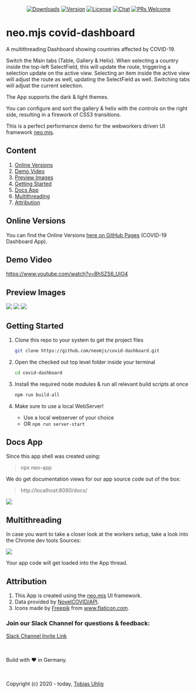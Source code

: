 <p align="center">
  <a href="https://npmcharts.com/compare/covid19-dashboard?minimal=true"><img src="https://img.shields.io/npm/dm/covid19-dashboard.svg" alt="Downloads"></a>
  <a href="https://www.npmjs.com/package/covid19-dashboard"><img src="https://img.shields.io/npm/v/covid19-dashboard.svg" alt="Version"></a>
  <a href="https://www.npmjs.com/package/covid19-dashboard"><img src="https://img.shields.io/npm/l/covid19-dashboard.svg" alt="License"></a>
  <a href="https://discord.gg/6p8paPq"><img src="https://img.shields.io/discord/656620537514164249?label=discord%20chat" alt="Chat"></a>
  <a href="./CONTRIBUTING.md"><img src="https://img.shields.io/badge/PRs-welcome-green.svg" alt="PRs Welcome"></a>
</p>

# neo.mjs covid-dashboard
A multithreading Dashboard showing countries affected by COVID-19.

Switch the Main tabs (Table, Gallery & Helix). When selecting a country inside the top-left SelectField, this will update
the route, triggering a selection update on the active view. Selecting an item inside the active view will adjust the
route as well, updating the SelectField as well. Switching tabs will adjust the current selection.

The App supports the dark & light themes.

You can configure and sort the gallery & helix with the controls on the right side, resulting in a firework of CSS3 transitions.

This is a perfect performance demo for the webworkers driven UI framework <a href="https://github.com/neomjs/neo">neo.mjs</a>.

## Content
1. <a href="#online-versions">Online Versions</a>
2. <a href="#preview-image">Demo Video</a>
3. <a href="#preview-image">Preview Images</a>
4. <a href="#getting-started">Getting Started</a>
5. <a href="#docs-app">Docs App</a>
6. <a href="#multithreading">Multithreading</a>
7. <a href="#attribution">Attribution</a>

## Online Versions
You can find the Online Versions <a href="https://neomjs.github.io/pages/">here on GitHub Pages</a> (COVID-19 Dashboard App).

## Demo Video
https://www.youtube.com/watch?v=BhSZS6_UlO4

## Preview Images
<img src="https://raw.githubusercontent.com/neomjs/pages/master/resources/images/covidDashboard/table.png">

<img src="https://raw.githubusercontent.com/neomjs/pages/master/resources/images/covidDashboard/gallery.png">

<img src="https://raw.githubusercontent.com/neomjs/pages/master/resources/images/covidDashboard/helix.png">

## Getting Started
1. Clone this repo to your system to get the project files
   ```sh
   git clone https://github.com/neomjs/covid-dashboard.git
   ```

2. Open the checked out top level folder inside your terminal
   ```sh
   cd covid-dashboard
   ```

3. Install the required node modules & run all relevant build scripts at once
   ```sh
   npm run build-all
   ```

4. Make sure to use a local WebServer!
   * Use a local webserver of your choice
   * OR `npm run server-start`

## Docs App
Since this app shell was created using:
> npx neo-app

We do get documentation views for our app source code out of the box:
> http://localhost:8080/docs/

<img src="https://raw.githubusercontent.com/neomjs/pages/master/resources/images/covidDashboard/docs.png">
   
## Multithreading
In case you want to take a closer look at the workers setup, take a look into the Chrome dev tools Sources:

<img src="https://raw.githubusercontent.com/neomjs/pages/master/resources/images/covid_workers.png">

Your app code will get loaded into the App thread.

## Attribution
1. This App is created using the <a href="https://github.com/neomjs/neo">neo.mjs</a> UI framework.
2. Data provided by <a href="https://github.com/NovelCOVID/API">NovelCOVID/API</a>.
3. Icons made by <a href="https://www.flaticon.com/authors/freepik" title="Freepik">Freepik</a> from <a href="https://www.flaticon.com/" title="Flaticon"> www.flaticon.com</a>.

### Join our Slack Channel for questions & feedback:

<a href="https://join.slack.com/t/neotericjs/shared_invite/enQtNDk2NjEwMTIxODQ2LWRjNGQ3ZTMzODRmZGM2NDM2NzZmZTMzZmE2YjEwNDM4NDhjZDllNWY2ZDkwOWQ5N2JmZWViYjYzZTg5YjdiMDc">Slack Channel Invite Link</a>

<br><br>
Build with :heart: in Germany.

<br><br>
Copyright (c) 2020 - today, <a href="https://www.linkedin.com/in/tobiasuhlig/">Tobias Uhlig</a>
